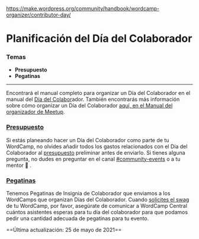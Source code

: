 https://make.wordpress.org/community/handbook/wordcamp-organizer/contributor-day/

# Planificación del Día del Colaborador

### Temas
- **Presupuesto**
- **Pegatinas**

---

Encontrará el manual completo para organizar un Día del Colaborador en el manual del [Día del Colabor](https://make.wordpress.org/community/handbook/contributor-day/contributor-days/)ador. También encontrarás más información sobre cómo organizar un Día del Colaborador [aquí, en el Manual del organizador de Meetup](https://make.wordpress.org/community/handbook/meetup-organizer/event-formats/contributor-day/).

### [Presupuesto](https://make.wordpress.org/community/handbook/wordcamp-organizer/contributor-day/#budget)

Si estás planeando hacer un Día del Colaborador como parte de tu WordCamp, no olvides añadir todos los gastos relacionados con el Día del Colaborador al [presupuesto](https://make.wordpress.org/community/handbook/wordcamp-organizer/first-steps/budget-and-finances/) preliminar antes de enviarlo. Si tienes alguna pregunta, no dudes en preguntar en el canal [#community-events](https://make.wordpress.org/chat/) o a tu mentor 🙂 .

### [Pegatinas](https://make.wordpress.org/community/handbook/wordcamp-organizer/contributor-day/#stickers)

Tenemos Pegatinas de Insignia de Colaborador que enviamos a los WordCamps que organizan Días del Colaborador. Cuando [solicites el swag](https://make.wordpress.org/community/handbook/wordcamp-organizer/planning-details/swag/#requesting-swag) de tu WordCamp, por favor, asegúrate de comunicar a WordCamp Central cuántos asistentes esperas para tu día del colaborador para que podamos pedir una cantidad adecuada de pegatinas para tu evento.

==Última actualización: 25 de mayo de 2021==